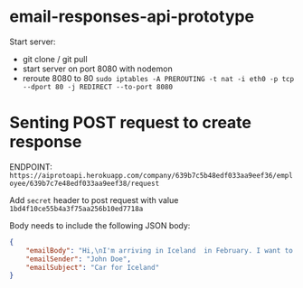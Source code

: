 # email-responses-api-prototype

Start server:

- git clone / git pull
- start server on port 8080 with nodemon
- reroute 8080 to 80 `sudo iptables -A PREROUTING -t nat -i eth0 -p tcp --dport 80 -j REDIRECT --to-port 8080`

# Senting POST request to create response

ENDPOINT: `https://aiprotoapi.herokuapp.com/company/639b7c5b48edf033aa9eef36/employee/639b7c7e48edf033aa9eef38/request`

Add `secret` header to post request with value `1bd4f10ce55b4a3f75aa256b10ed7718a`

Body needs to include the following JSON body:

```JSON
{
    "emailBody": "Hi,\nI'm arriving in Iceland  in February. I want to drive the ring road and need a car for 7 days starting at Feb 05.\nWhat kind of cars do you recommend? I have a 3 year old child and will I need a child seat?\nAlso, will I need a GPS when driving around the country? Thank you so much for your time.\nBest regards,\nSteve Stevensson",
    "emailSender": "John Doe",
    "emailSubject": "Car for Iceland"
}
```